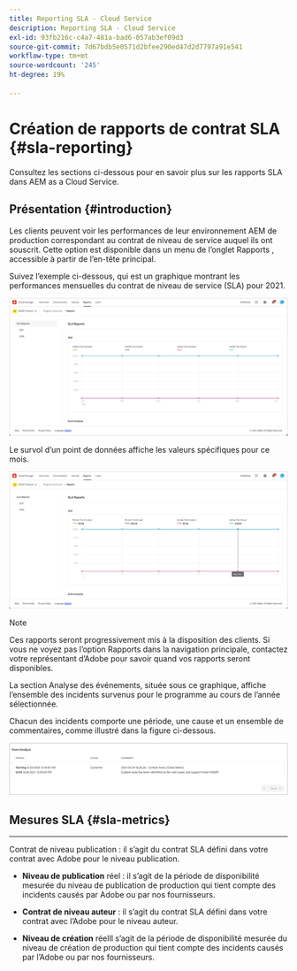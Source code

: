 ```yaml
---
title: Reporting SLA - Cloud Service
description: Reporting SLA - Cloud Service
exl-id: 93fb216c-c4a7-481a-bad6-057ab3ef09d3
source-git-commit: 7d67bdb5e0571d2bfee290ed47d2d7797a91e541
workflow-type: tm+mt
source-wordcount: '245'
ht-degree: 19%

---
```


# Création de rapports de contrat SLA {#sla-reporting}

Consultez les sections ci-dessous pour en savoir plus sur les rapports SLA dans AEM as a Cloud Service.

## Présentation {#introduction}

Les clients peuvent voir les performances de leur environnement AEM de production correspondant au contrat de niveau de service auquel ils ont souscrit. Cette option est disponible dans un menu de l’onglet Rapports , accessible à partir de l’en-tête principal.

Suivez l’exemple ci-dessous, qui est un graphique montrant les performances mensuelles du contrat de niveau de service (SLA) pour 2021.

![](assets/sla-reporting-1.png)


Le survol d’un point de données affiche les valeurs spécifiques pour ce mois.

![](assets/sla-reporting-b.png)

>[!NOTE]
>Ces rapports seront progressivement mis à la disposition des clients. Si vous ne voyez pas l’option Rapports dans la navigation principale, contactez votre représentant d’Adobe pour savoir quand vos rapports seront disponibles.

La section Analyse des événements, située sous ce graphique, affiche l’ensemble des incidents survenus pour le programme au cours de l’année sélectionnée.

Chacun des incidents comporte une période, une cause et un ensemble de commentaires, comme illustré dans la figure ci-dessous.

![](assets/sla-reporting-c.png)


## Mesures SLA {#sla-metrics}

* ****
Contrat de niveau publication : il s’agit du contrat SLA défini dans votre contrat avec Adobe pour le niveau publication.

* **Niveau de publication**
réel : il s’agit de la période de disponibilité mesurée du niveau de publication de production qui tient compte des incidents causés par Adobe ou par nos fournisseurs.

* **Contrat de niveau auteur**
: il s’agit du contrat SLA défini dans votre contrat avec l’Adobe pour le niveau auteur.

* **Niveau de création**
réelIl s’agit de la période de disponibilité mesurée du niveau de création de production qui tient compte des incidents causés par l’Adobe ou par nos fournisseurs.

